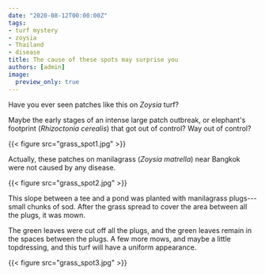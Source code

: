 ```yaml
---
date: "2020-08-12T00:00:00Z"
tags:
- turf mystery
- zoysia
- Thailand
- disease
title: The cause of these spots may surprise you
authors: [admin]
image:
  preview_only: true
---
```


Have you ever seen patches like this on *Zoysia* turf? 

Maybe the early stages of an intense large patch outbreak, or elephant's footprint (*Rhizoctonia cerealis*) that got out of control? Way out of control?

{{< figure src="grass_spot1.jpg" >}}

Actually, these patches on manilagrass (*Zoysia matrella*) near Bangkok were not caused by any disease.

{{< figure src="grass_spot2.jpg" >}}

This slope between a tee and a pond was planted with manilagrass plugs---small chunks of sod. After the grass spread to cover the area between all the plugs, it was mown. 

The green leaves were cut off all the plugs, and the green leaves remain in the spaces between the plugs. A few more mows, and maybe a little topdressing, and this turf will have a uniform appearance.

{{< figure src="grass_spot3.jpg" >}}


